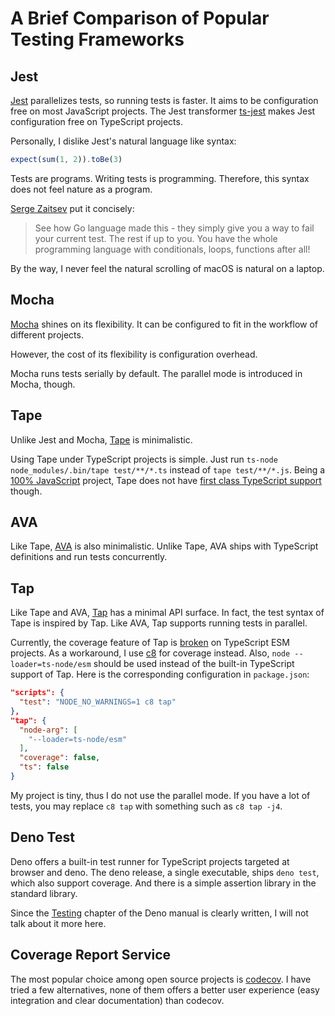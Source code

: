 # A Brief Comparison of Popular Testing Frameworks 

## Jest

[Jest] parallelizes tests, so running tests is faster.
It aims to be configuration free on most JavaScript projects.
The Jest transformer [ts-jest] makes Jest configuration free on TypeScript projects. 

[Jest]: https://jestjs.io/
[ts-jest]: https://github.com/kulshekhar/ts-jest

Personally, I dislike Jest's natural language like syntax:

```js
expect(sum(1, 2)).toBe(3)
```

Tests are programs.
Writing tests is programming.
Therefore, this syntax does not feel nature as a program.

[Serge Zaitsev][zserge] put it concisely:

> See how Go language made this - they simply give you a way to fail your current test.
> The rest if up to you.
> You have the whole programming language with conditionals, loops, functions after all!

[zserge]: https://zserge.com/posts/minimal-testing/

By the way, I never feel the natural scrolling of macOS is natural on a laptop.

## Mocha

[Mocha] shines on its flexibility.
It can be configured to fit in the workflow of different projects.

[Mocha]: https://mochajs.org/

However, the cost of its flexibility is configuration overhead.

Mocha runs tests serially by default.
The parallel mode is introduced in Mocha, though.

## Tape

Unlike Jest and Mocha, [Tape] is minimalistic.

[Tape]: https://github.com/substack/tape

Using Tape under TypeScript projects is simple.
Just run `ts-node node_modules/.bin/tape test/**/*.ts` instead of `tape test/**/*.js`.
Being a [100% JavaScript] project, Tape does not have [first class TypeScript support] though.

[100% JavaScript]: /_drafts/100-percent-js/
[first class TypeScript support]: https://github.com/substack/tape/issues/577

## AVA

Like Tape, [AVA] is also minimalistic.
Unlike Tape, AVA ships with TypeScript definitions and run tests concurrently.

[AVA]: https://github.com/avajs/ava

## Tap

Like Tape and AVA, [Tap] has a minimal API surface.
In fact, the test syntax of Tape is inspired by Tap.
Like AVA, Tap supports running tests in parallel.

[Tap]: https://node-tap.org/

Currently, the coverage feature of Tap is [broken][807] on TypeScript ESM projects.
As a workaround, I use [c8] for coverage instead.
Also, `node --loader=ts-node/esm` should be used
instead of the built-in TypeScript support of Tap.
Here is the corresponding configuration in `package.json`:

```json
"scripts": {
  "test": "NODE_NO_WARNINGS=1 c8 tap"
},
"tap": {
  "node-arg": [
    "--loader=ts-node/esm"
  ],
  "coverage": false,
  "ts": false
}
```

[807]: https://github.com/tapjs/node-tap/issues/807
[c8]: https://www.npmjs.com/package/c8

My project is tiny, thus I do not use the parallel mode.
If you have a lot of tests, you may replace `c8 tap` with something such as `c8 tap -j4`.

## Deno Test

Deno offers a built-in test runner for TypeScript projects targeted at browser and deno.
The deno release, a single executable, ships `deno test`, which also support coverage.
And there is a simple assertion library in the standard library.

Since the [Testing] chapter of the Deno manual is clearly written,
I will not talk about it more here.

[Testing]: https://deno.land/manual@v1.25.2/testing

## Coverage Report Service

The most popular choice among open source projects is [codecov].
I have tried a few alternatives,
none of them offers a better user experience (easy integration and clear documentation)
than codecov.

[codecov]: https://about.codecov.io/

